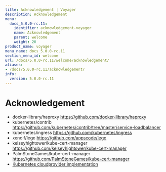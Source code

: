 ```yaml
---
title: Acknowledgement | Voyager
description: Acknowledgement
menu:
  docs_5.0.0-rc.11:
    identifier: acknowledgement-voyager
    name: Acknowledgement
    parent: welcome
    weight: 20
product_name: voyager
menu_name: docs_5.0.0-rc.11
section_menu_id: welcome
url: /docs/5.0.0-rc.11/welcome/acknowledgement/
aliases:
- /docs/5.0.0-rc.11/acknowledgement/
info:
  version: 5.0.0-rc.11
---
```


# Acknowledgement

 - docker-library/haproxy https://github.com/docker-library/haproxy
 - kubernetes/contrib https://github.com/kubernetes/contrib/tree/master/service-loadbalancer
 - kubernetes/ingress https://github.com/kubernetes/ingress
 - xenolf/lego https://github.com/appscode/lego
 - kelseyhightower/kube-cert-manager https://github.com/kelseyhightower/kube-cert-manager
 - PalmStoneGames/kube-cert-manager https://github.com/PalmStoneGames/kube-cert-manager
 - [Kubernetes cloudprovider implementation](https://github.com/kubernetes/kubernetes/tree/master/pkg/cloudprovider)
